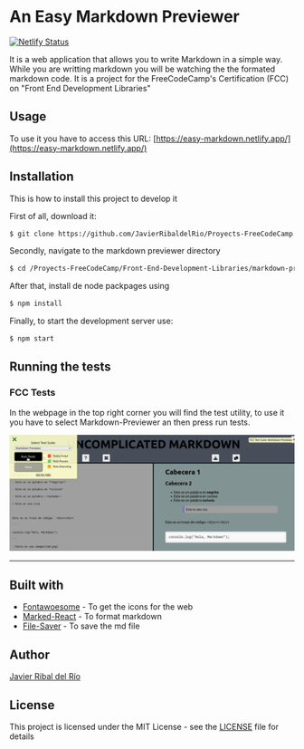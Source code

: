 # An Easy Markdown Previewer


[![Netlify Status](https://api.netlify.com/api/v1/badges/286233a3-bbac-46ab-bf16-013ae5f5b48d/deploy-status)](https://app.netlify.com/sites/easy-markdown/deploys) 

It is a web application that allows you to write Markdown in a simple way. While you are writting markdown you will be watching the the formated markdown code. It is a project for the FreeCodeCamp's Certification (FCC) on "Front End Development Libraries"

## Usage 
 
To use it you have to access this URL: [https://easy-markdown.netlify.app/](https://easy-markdown.netlify.app/)

## Installation

This is how to install this project to develop it

First of all, download it:

```bash
$ git clone https://github.com/JavierRibaldelRio/Proyects-FreeCodeCamp.git
```

Secondly, navigate to the markdown previewer directory

```bash 
$ cd /Proyects-FreeCodeCamp/Front-End-Development-Libraries/markdown-previewer
```

After that, install de node packpages using

```bash
$ npm install
```

Finally, to start the development server use:

```bash
$ npm start
```

## Running the tests

### FCC Tests

In the webpage in the top right corner you will find the test utility, to use it you have to select Markdown-Previewer an then press run tests.

![Screenshot of how to run the tests](public/readme_pic.png)


--- 

## Built with

- [Fontawoesome](https://fontawesome.com/) - To get the icons for the web
-  [Marked-React](https://www.npmjs.com/package/marked-react) - To format markdown
-  [File-Saver](https://www.npmjs.com/package/file-saver) - To save the md file

## Author

[Javier Ribal del Río](https://github.com/JavierRibaldelRio)

## License

This project is licensed under the MIT License - see the [LICENSE](../../LICENSE) file for details


